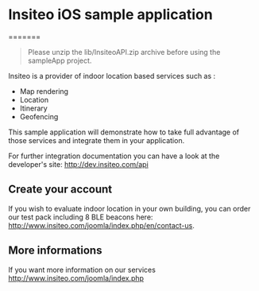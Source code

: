 # Insiteo iOS sample application
=======

> Please unzip the lib/InsiteoAPI.zip archive before using the sampleApp project.

Insiteo is a provider of indoor location based services such as :

- Map rendering
- Location
- Itinerary
- Geofencing 

This sample application will demonstrate how to take full advantage of those services and integrate them in your application.

For further integration documentation you can have a look at the developer's site: http://dev.insiteo.com/api

## Create your account

If you wish to evaluate indoor location in your own building, you can order our test pack including 8 BLE beacons here:
http://www.insiteo.com/joomla/index.php/en/contact-us.

## More informations

If you want more information on our services http://www.insiteo.com/joomla/index.php





